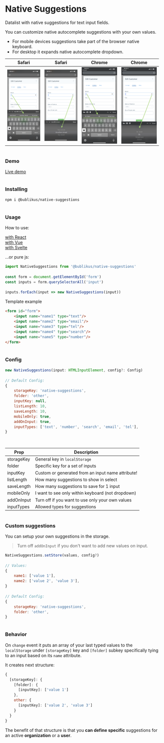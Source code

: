 # Native Suggestions
Datalist with native suggestions for text input fields.

You can customize native autocomplete suggestions with your own values.

- For mobile devices suggestions take part of the browser native keyboard.
- For desktop it expands native autocomplete dropdown.

| Safari | Safari | Chrome | Chrome |
|---------------|---------------|---------------|---------------|
|<img src="https://raw.githubusercontent.com/Bublikus/native-suggestions/master/assets/safari-boxes.png" width="200" alt="Safari IOS screenshot" title="Safari IOS"/>|<img src="https://raw.githubusercontent.com/Bublikus/native-suggestions/master/assets/safari-select.png" width="200" alt="Safari IOS screenshot" title="Safari IOS"/>|<img src="https://raw.githubusercontent.com/Bublikus/native-suggestions/master/assets/chrome-boxes.png" width="200" alt="Chrome IOS screenshot" title="Chrome IOS"/>|<img src="https://raw.githubusercontent.com/Bublikus/native-suggestions/master/assets/chrome-select.png" width="200" alt="Chrome IOS screenshot" title="Chrome IOS"/>|
#
### Demo

[Live demo](https://bublikus.github.io/native-suggestions/)

#
### Installing

```npm
npm i @bublikus/native-suggestions
```
#
### Usage

How to use:

[with React](examples/NativeSuggestions.jsx)  
[with Vue](examples/NativeSuggestions.vue)  
[with Svelte](examples/NativeSuggestions.svelte)

...or pure js:

```javascript 
import NativeSuggestions from '@bublikus/native-suggestions'

const form = document.getElementById('form')
const inputs = form.querySelectorAll('input')

inputs.forEach(input => new NativeSuggestions(input))
```

Template example

```html
<form id="form">
    <input name="name1" type="text"/>
    <input name="name2" type="email"/>
    <input name="name3" type="tel"/>
    <input name="name4" type="search"/>
    <input name="name5" type="number"/>
</form>
```
#
### Config

```javascript 
new NativeSuggestions(input: HTMLInputElement, config?: Config)

// Default Config:
{
    storageKey: 'native-suggestions',
    folder: 'other',
    inputKey: null,
    listLength: 10,
    saveLength: 10,
    mobileOnly: true,
    addOnInput: true,
    inputTypes: ['text', 'number', 'search', 'email', 'tel'],
}
```
<br>

| Prop        | Description                                      |
|-------------|--------------------------------------------------|
| storageKey  | General key in `localStorage`
| folder      | Specific key for a set of inputs
| inputKey    | Custom or generated from an input name attribute!
| listLength  | How many suggestions to show in select
| saveLength  | How many suggestions to save for 1 input
| mobileOnly  | I want to see only within keyboard (not dropdown)
| addOnInput  | Turn off if you want to use only your own values
| inputTypes  | Allowed types for suggestions

#
### Custom suggestions

You can setup your own suggestions in the storage.

> Turn off `addOnInput` if you don't want to add new values on input.

```javascript
NativeSuggestions.setStore(values, config?)

// Values:
{
    name1: ['value 1'],
    name2: ['value 2', 'value 3'],
}

// Default Config:
{
    storageKey: 'native-suggestions',
    folder: 'other',
}
```

#
### Behavior

On `change` event it puts an array of your last typed values to the `localStorage` under `[storageKey]` key and `[folder]` subkey specifically tying to an input based on its `name` attribute.

It creates next structure:
```javascript
{
  [storageKey]: {
    [folder]: {
      [inputKey]: ['value 1']
    },
    other: {
      [inputKey]: ['value 2', 'value 3']
    }
  }
}
```

The benefit of that structure is that you **can define specific** suggestions for an active **organization** or a **user**. 
#
